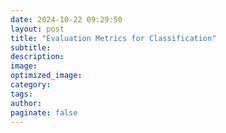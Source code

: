 ```yaml
---
date: 2024-10-22 09:29:50
layout: post
title: "Evaluation Metrics for Classification"
subtitle:
description:
image:
optimized_image:
category:
tags:
author:
paginate: false
---
```


